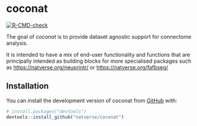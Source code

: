 # coconat

<!-- badges: start -->
[![R-CMD-check](https://github.com/natverse/coconat/actions/workflows/R-CMD-check.yaml/badge.svg)](https://github.com/natverse/coconat/actions/workflows/R-CMD-check.yaml)
<!-- badges: end -->

The goal of *coconat* is to provide dataset agnostic support for connectome analysis.

It is intended to have a mix of end-user functionality and functions that are
principally intended as building blocks for more specialised packages such as
https://natverse.org/neuprintr/ or https://natverse.org/fafbseg/

## Installation

You can install the development version of coconat from [GitHub](https://github.com/) with:

``` r
# install.packages("devtools")
devtools::install_github("natverse/coconat")
```


